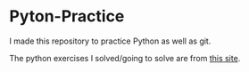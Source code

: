 # Pyton-Practice

I made this repository to practice Python as well as git.

The python exercises I solved/going to solve are from [this site](https://www.w3resource.com/python-exercises/oop/index.php).

